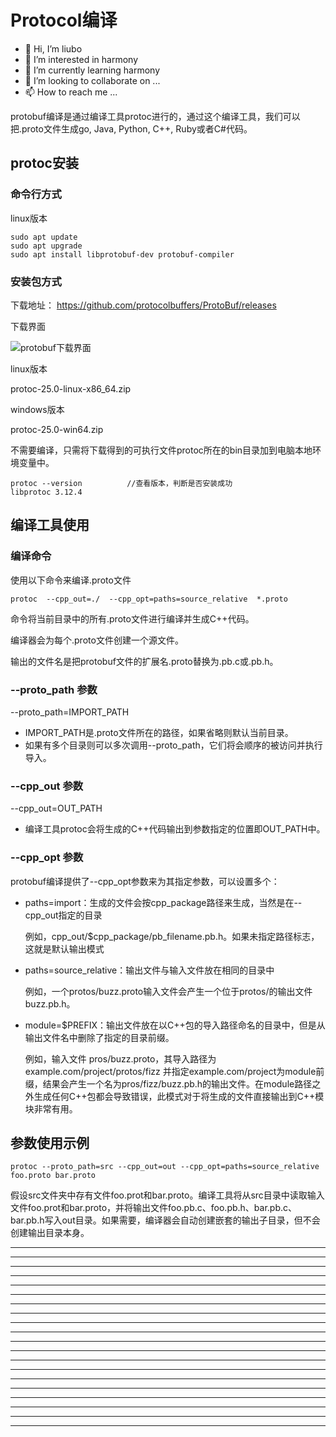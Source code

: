 # Protocol编译

* 👋 Hi, I’m liubo
* 👀 I’m interested in harmony
* 🌱 I’m currently learning harmony
* 💞️ I’m looking to collaborate on ...
* 📫 How to reach me ...



protobuf编译是通过编译工具protoc进行的，通过这个编译工具，我们可以把.proto文件生成go, Java, Python, C++, Ruby或者C#代码。



## protoc安装

### 命令行方式

linux版本

```shell
sudo apt update
sudo apt upgrade
sudo apt install libprotobuf-dev protobuf-compiler  
```



### 安装包方式

下载地址： https://github.com/protocolbuffers/ProtoBuf/releases

下载界面



![protobuf下载界面](/home/liubo/00-liubo/project_my/Protobuf_tutorial/picture/protobuf下载界面.png)



linux版本

protoc-25.0-linux-x86_64.zip

windows版本

protoc-25.0-win64.zip



不需要编译，只需将下载得到的可执行文件protoc所在的bin目录加到电脑本地环境变量中。

```shell
protoc --version          //查看版本，判断是否安装成功
libprotoc 3.12.4
```



## 编译工具使用

### 编译命令

使用以下命令来编译.proto文件

```shell
protoc  --cpp_out=./  --cpp_opt=paths=source_relative  *.proto
```

命令将当前目录中的所有.proto文件进行编译并生成C++代码。

编译器会为每个.proto文件创建一个源文件。

输出的文件名是把protobuf文件的扩展名.proto替换为.pb.c或.pb.h。



### --proto_path 参数

--proto_path=IMPORT_PATH

- IMPORT_PATH是.proto文件所在的路径，如果省略则默认当前目录。
- 如果有多个目录则可以多次调用--proto_path，它们将会顺序的被访问并执行导入。

### --cpp_out 参数

--cpp_out=OUT_PATH

- 编译工具protoc会将生成的C++代码输出到参数指定的位置即OUT_PATH中。

### --cpp_opt 参数

protobuf编译提供了--cpp_opt参数来为其指定参数，可以设置多个：

- paths=import：生成的文件会按cpp_package路径来生成，当然是在--cpp_out指定的目录

  例如，cpp_out/$cpp_package/pb_filename.pb.h。如果未指定路径标志，这就是默认输出模式

- paths=source_relative：输出文件与输入文件放在相同的目录中

  例如，一个protos/buzz.proto输入文件会产生一个位于protos/的输出文件buzz.pb.h。

- module=$PREFIX：输出文件放在以C++包的导入路径命名的目录中，但是从输出文件名中删除了指定的目录前缀。

  例如，输入文件 pros/buzz.proto，其导入路径为example.com/project/protos/fizz 并指定example.com/project为module前缀，结果会产生一个名为pros/fizz/buzz.pb.h的输出文件。在module路径之外生成任何C++包都会导致错误，此模式对于将生成的文件直接输出到C++模块非常有用。



## 参数使用示例

```shell
protoc --proto_path=src --cpp_out=out --cpp_opt=paths=source_relative foo.proto bar.proto
```

假设src文件夹中存有文件foo.prot和bar.proto。编译工具将从src目录中读取输入文件foo.prot和bar.proto，并将输出文件foo.pb.c、foo.pb.h、bar.pb.c、bar.pb.h写入out目录。如果需要，编译器会自动创建嵌套的输出子目录，但不会创建输出目录本身。



















---

---

---

---

---

---

---

---

---

---

---

---

---

---

---

---

---

---

---

---